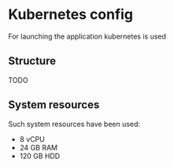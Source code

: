 # Kubernetes config

For launching the application kubernetes is used

## Structure

TODO

## System resources

Such system resources have been used:

- 8 vCPU
- 24 GB RAM
- 120 GB HDD
